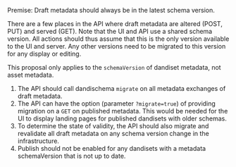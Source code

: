 Premise: Draft metadata should always be in the latest schema version.

There are a few places in the API where draft metadata are altered (POST, PUT) and served (GET). Note that the UI and 
API use a shared schema version. All actions should thus assume that this is the only version available to the UI and
server. Any other versions need to be migrated to this version for any display or editing.

This proposal only applies to the `schemaVersion` of dandiset metadata, not asset metadata.

1. The API should call dandischema `migrate` on all metadata exchanges of draft metadata.
2. The API can have the option (parameter `?migrate=true`) of providing migration on a `GET` on published metadata. 
   This would be needed for the UI to display landing pages for published dandisets with older schemas.
3. To determine the state of validity, the API should also migrate and  revalidate all draft metadata on any schema version change 
   in the infrastructure.
4. Publish should not be enabled for any dandisets with a metadata schemaVersion that is not up to date.


